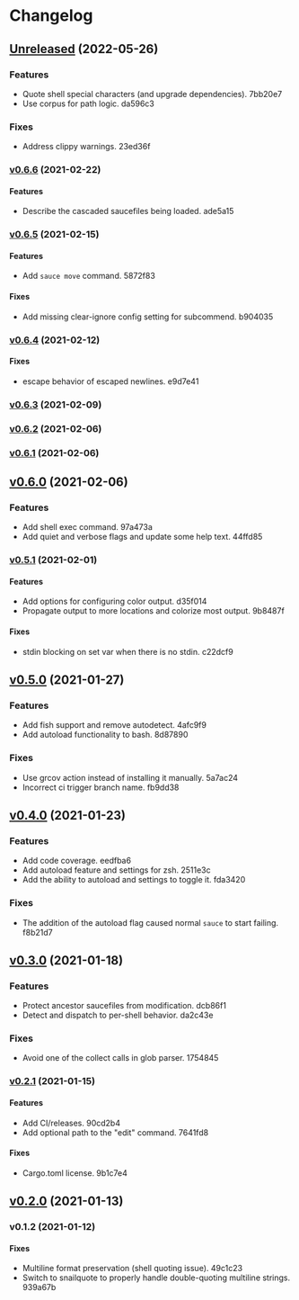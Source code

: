 # Changelog

## [Unreleased](https://github.com/DanCardin/sauce/compare/v0.6.6...HEAD) (2022-05-26)

### Features

* Quote shell special characters (and upgrade dependencies). 7bb20e7
* Use corpus for path logic. da596c3

### Fixes

* Address clippy warnings. 23ed36f


### [v0.6.6](https://github.com/DanCardin/sauce/compare/v0.6.5...v0.6.6) (2021-02-22)

#### Features

* Describe the cascaded saucefiles being loaded. ade5a15


### [v0.6.5](https://github.com/DanCardin/sauce/compare/v0.6.4...v0.6.5) (2021-02-15)

#### Features

* Add `sauce move` command. 5872f83

#### Fixes

* Add missing clear-ignore config setting for subcommend. b904035


### [v0.6.4](https://github.com/DanCardin/sauce/compare/v0.6.3...v0.6.4) (2021-02-12)

#### Fixes

* escape behavior of escaped newlines. e9d7e41


### [v0.6.3](https://github.com/DanCardin/sauce/compare/v0.6.2...v0.6.3) (2021-02-09)


### [v0.6.2](https://github.com/DanCardin/sauce/compare/v0.6.1...v0.6.2) (2021-02-06)


### [v0.6.1](https://github.com/DanCardin/sauce/compare/v0.6.0...v0.6.1) (2021-02-06)


## [v0.6.0](https://github.com/DanCardin/sauce/compare/v0.5.1...v0.6.0) (2021-02-06)

### Features

* Add shell exec command. 97a473a
* Add quiet and verbose flags and update some help text. 44ffd85


### [v0.5.1](https://github.com/DanCardin/sauce/compare/v0.5.0...v0.5.1) (2021-02-01)

#### Features

* Add options for configuring color output. d35f014
* Propagate output to more locations and colorize most output. 9b8487f

#### Fixes

* stdin blocking on set var when there is no stdin. c22dcf9


## [v0.5.0](https://github.com/DanCardin/sauce/compare/v0.4.0...v0.5.0) (2021-01-27)

### Features

* Add fish support and remove autodetect. 4afc9f9
* Add autoload functionality to bash. 8d87890

### Fixes

* Use grcov action instead of installing it manually. 5a7ac24
* Incorrect ci trigger branch name. fb9dd38


## [v0.4.0](https://github.com/DanCardin/sauce/compare/v0.3.0...v0.4.0) (2021-01-23)

### Features

* Add code coverage. eedfba6
* Add autoload feature and settings for zsh. 2511e3c
* Add the ability to autoload and settings to toggle it. fda3420

### Fixes

* The addition of the autoload flag caused normal `sauce` to start failing. f8b21d7


## [v0.3.0](https://github.com/DanCardin/sauce/compare/v0.2.1...v0.3.0) (2021-01-18)

### Features

* Protect ancestor saucefiles from modification. dcb86f1
* Detect and dispatch to per-shell behavior. da2c43e

### Fixes

* Avoid one of the collect calls in glob parser. 1754845


### [v0.2.1](https://github.com/DanCardin/sauce/compare/v0.2.0...v0.2.1) (2021-01-15)

#### Features

* Add CI/releases. 90cd2b4
* Add optional path to the "edit" command. 7641fd8

#### Fixes

* Cargo.toml license. 9b1c7e4


## [v0.2.0](https://github.com/DanCardin/sauce/compare/v0.1.2...v0.2.0) (2021-01-13)


### v0.1.2 (2021-01-12)

#### Fixes

* Multiline format preservation (shell quoting issue). 49c1c23
* Switch to snailquote to properly handle double-quoting multiline strings. 939a67b


